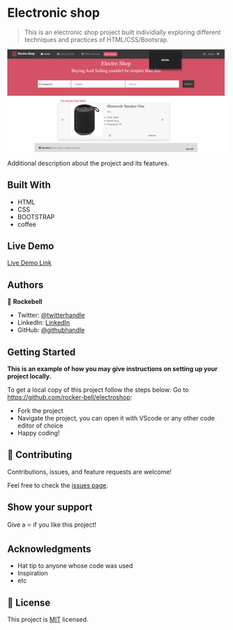 # Electronic shop

> This is an electronic shop project built individially exploring different techniques and practices of HTML/CSS/Bootsrap.

![screenshot](Images/Screenshot.png)

Additional description about the project and its features.

## Built With

- HTML
- CSS
- BOOTSTRAP
- coffee

## Live Demo

[Live Demo Link](https://rocker-bell.github.io/electroshop/)

## Authors

👤 **Rockebell**

- Twitter: [@twitterhandle](https://twitter.com/AnassTantane)
- LinkedIn: [LinkedIn](https://www.linkedin.com/in/anass-tantane)
- GitHub: [@githubhandle](https://github.com/rockerbell)

## Getting Started

**This is an example of how you may give instructions on setting up your project locally.**

To get a local copy of this project follow the steps below:
Go to https://github.com/rocker-bell/electroshop:

- Fork the project
- Navigate the project, you can open it with VScode or any other code editor of choice
- Happy coding!

## 🤝 Contributing

Contributions, issues, and feature requests are welcome!

Feel free to check the [issues page](issues/).

## Show your support

Give a ⭐️ if you like this project!

## Acknowledgments

- Hat tip to anyone whose code was used
- Inspiration
- etc

## 📝 License

This project is [MIT](lic.url) licensed.